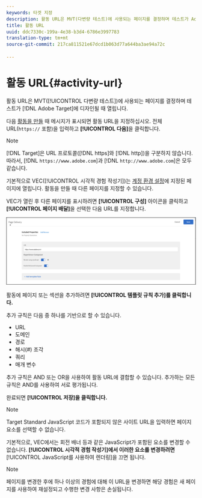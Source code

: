 ```yaml
---
keywords: 타겟 지정
description: 활동 URL은 MVT(다변량 테스트)에 사용되는 페이지를 결정하며 테스트가 Adobe Target에 디자인될 때 열립니다.
title: 활동 URL
uuid: ddc7330c-199a-4e38-b3d4-6786e3997783
translation-type: tm+mt
source-git-commit: 217ca811521e67dcd1b063d77a644ba3ae94a72c

---
```



# 활동 URL{#activity-url}

활동 URL은 MVT([!UICONTROL 다변량 테스트])에 사용되는 페이지를 결정하며 테스트가 [!DNL Adobe Target]에 디자인될 때 열립니다.

다음 [활동을 만들](/help/c-activities/c-multivariate-testing/t-create-multivariate-test/create-multivariate-test.md) 때 메시지가 표시되면 활동 URL을 지정하십시오. 전체 URL(`https://` 포함)을 입력하고 **[!UICONTROL 다음]**&#x200B;을 클릭합니다.

>[!NOTE]
>
>[!DNL Target]은 URL 프로토콜([!DNL https]와 [!DNL http])을 구분하지 않습니다. 따라서, [!DNL `https://www.adobe.com`]과 [!DNL `http://www.adobe.com`]은 모두 같습니다.

기본적으로 VEC([!UICONTROL 시각적 경험 작성기])는 [계정 환경 설정](/help/administrating-target/r-target-account-preferences/target-account-preferences.md)에 지정된 페이지에 열립니다. 활동을 만들 때 다른 페이지를 지정할 수 있습니다.

VEC가 열린 후 다른 페이지를 표시하려면 **[!UICONTROL 구성]** 아이콘을 클릭하고 **[!UICONTROL 페이지 배달]**&#x200B;을 선택한 다음 URL를 지정합니다.

![페이지 전달 대화 상자](/help/c-activities/c-multivariate-testing/t-create-multivariate-test/assets/url-config.png)

활동에 페이지 또는 섹션을 추가하려면 **[!UICONTROL 템플릿 규칙 추가]를 클릭합니다.**

추가 규칙은 다음 중 하나를 기반으로 할 수 있습니다.

* URL
* 도메인
* 경로
* 해시(#) 조각
* 쿼리
* 매개 변수

추가 규칙은 AND 또는 OR을 사용하여 활동 URL에 결합할 수 있습니다. 추가하는 모든 규칙은 AND를 사용하여 서로 평가됩니다.

완료되면 **[!UICONTROL 저장]을 클릭합니다.**

>[!NOTE]
>
>Target Standard JavaScript 코드가 포함되지 않은 사이트 URL을 입력하면 페이지 요소를 선택할 수 없습니다.

기본적으로, VEC에서는 회전 배너 등과 같은 JavaScript가 포함된 요소를 변경할 수 없습니다. **[!UICONTROL 시각적 경험 작성기]에서 이러한 요소를 변경하려면**[!UICONTROL JavaScript를 사용하여 렌더링]을 끄면 됩니다.

>[!NOTE]
>
>페이지를 변경한 후에 하나 이상의 경험에 대해 이 URL을 변경하면 해당 경험은 새 페이지를 사용하여 재설정되고 수행한 변경 사항은 손실됩니다.
